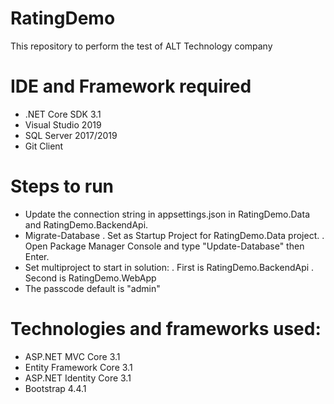 # RatingDemo
This repository to perform the test of ALT Technology company

# IDE and Framework required
- .NET Core SDK 3.1
- Visual Studio 2019
- SQL Server 2017/2019
- Git Client

# Steps to run
- Update the connection string in appsettings.json in RatingDemo.Data and RatingDemo.BackendApi.
- Migrate-Database
	. Set as Startup Project for RatingDemo.Data project.
	. Open Package Manager Console and type "Update-Database" then Enter.
- Set multiproject to start in solution:
	. First is RatingDemo.BackendApi
	. Second is RatingDemo.WebApp
- The passcode default is "admin"

# Technologies and frameworks used:
- ASP.NET MVC Core 3.1
- Entity Framework Core 3.1
- ASP.NET Identity Core 3.1
- Bootstrap 4.4.1
